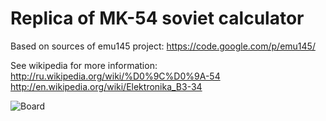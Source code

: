 # Replica of MK-54 soviet calculator

Based on sources of emu145 project: https://code.google.com/p/emu145/

See wikipedia for more information:
    http://ru.wikipedia.org/wiki/%D0%9C%D0%9A-54
    http://en.wikipedia.org/wiki/Elektronika_B3-34

![Board](https://raw.githubusercontent.com/sergev/mk-61/master/board/replica61-soldered-small.jpg)
